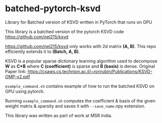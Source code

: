 # batched-pytorch-ksvd
Library for Batched version of KSVD written in PyTorch that runs on GPU

This library is a batched version of the pytorch KSVD code https://github.com/nel215/ksvd

https://github.com/nel215/ksvd only works with 2d matrix **(A, B)**. This repo efficiently extends it to **(Batch, A, B)**. 

KSVD is a popular sparse dictionary learning algorithm used to decompose **W** as **C*B** where **C (coefficient)** is sparse and **B (basis)** is dense. Original Paper link: https://csaws.cs.technion.ac.il/~ronrubin/Publications/KSVD-OMP-v2.pdf

`example_command.sh` contains example of how to run the batched KSVD on GPU using pytorch.

Running `example_command.sh` computes the coefficient & basis of the given weight matrix & sparsity and saves it with `--save_name`.npy extension. 

This library was written as part of work at MSR India.
 
